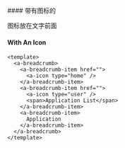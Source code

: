 <cn>
#### 带有图标的 

图标放在文字前面
</cn>
<us>
#### With An Icon
</us>

```tpl
<template>
  <a-breadcrumb>
    <a-breadcrumb-item href="">
      <a-icon type="home" />
    </a-breadcrumb-item>
    <a-breadcrumb-item href="">
      <a-icon type="user" />
      <span>Application List</span>
    </a-breadcrumb-item>
    <a-breadcrumb-item>
      Application
    </a-breadcrumb-item>
  </a-breadcrumb>
</template>
```